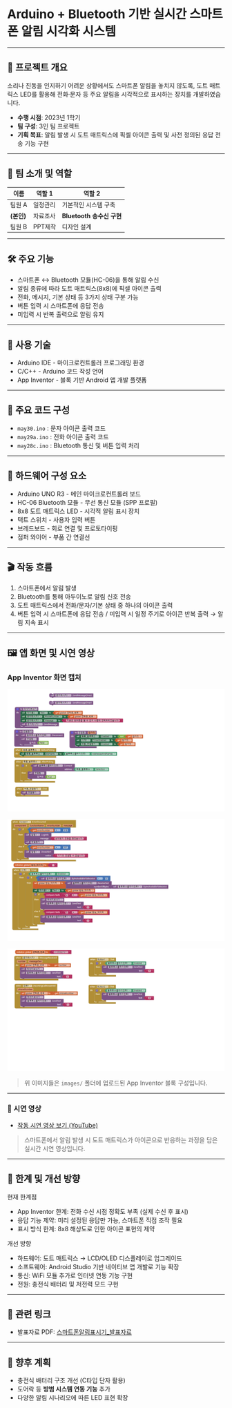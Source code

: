 # Arduino + Bluetooth 기반 실시간 스마트폰 알림 시각화 시스템

---

## 📌 프로젝트 개요

소리나 진동을 인지하기 어려운 상황에서도 스마트폰 알림을 놓치지 않도록,
도트 매트릭스 LED를 활용해 전화·문자 등 주요 알림을 시각적으로 표시하는 장치를 개발하였습니다.

- **수행 시점**: 2023년 1학기
- **팀 구성**: 3인 팀 프로젝트  
- **기획 목표**: 알림 발생 시 도트 매트릭스에 픽셀 아이콘 출력 및 사전 정의된 응답 전송 기능 구현

---

## 👤 팀 소개 및 역할

| 이름       | 역할 1                  | 역할 2                    |
|------------|--------------------------|----------------------------|
| 팀원 A     | 일정관리          | 기본적인 시스템 구축 |
| **(본인)** | 자료조사  | **Bluetooth 송수신 구현** |
| 팀원 B     | PPT제작            | 디자인 설계                |

---

## 🛠️ 주요 기능

- 스마트폰 ↔ Bluetooth 모듈(HC-06)을 통해 알림 수신  
- 알림 종류에 따라 도트 매트릭스(8x8)에 픽셀 아이콘 출력  
- 전화, 메시지, 기본 상태 등 3가지 상태 구분 가능  
- 버튼 입력 시 스마트폰에 응답 전송  
- 미입력 시 반복 출력으로 알림 유지

---

## 🧠 사용 기술

- Arduino IDE - 마이크로컨트롤러 프로그래밍 환경
- C/C++ - Arduino 코드 작성 언어
- App Inventor - 블록 기반 Android 앱 개발 플랫폼

---

## 🧾 주요 코드 구성

- `may30.ino` : 문자 아이콘 출력 코드  
- `may29a.ino` : 전화 아이콘 출력 코드  
- `may28c.ino` : Bluetooth 통신 및 버튼 입력 처리

---

## 🔧 하드웨어 구성 요소

- Arduino UNO R3 - 메인 마이크로컨트롤러 보드
- HC-06 Bluetooth 모듈 - 무선 통신 모듈 (SPP 프로필)
- 8x8 도트 매트릭스 LED - 시각적 알림 표시 장치
- 택트 스위치 - 사용자 입력 버튼
- 브레드보드 - 회로 연결 및 프로토타이핑
- 점퍼 와이어 - 부품 간 연결선

---

## 🎬 작동 흐름

1. 스마트폰에서 알림 발생  
2. Bluetooth를 통해 아두이노로 알림 신호 전송  
3. 도트 매트릭스에서 전화/문자/기본 상태 중 하나의 아이콘 출력  
4. 버튼 입력 시 스마트폰에 응답 전송 / 미입력 시 일정 주기로 아이콘 반복 출력 → 알림 지속 표시

---

## 🖼️ 앱 화면 및 시연 영상

###  App Inventor 화면 캡처

  ![App Screen 1](https://github.com/Kim-geun-woo/Smartphone-Notification-Display-Project/raw/main/images/image5.png)

  ![App Screen 2](https://github.com/Kim-geun-woo/Smartphone-Notification-Display-Project/raw/main/images/image6.png)

  ![App Screen 3](https://github.com/Kim-geun-woo/Smartphone-Notification-Display-Project/raw/main/images/image7.png)

> 위 이미지들은 `images/` 폴더에 업로드된 App Inventor 블록 구성입니다.

---

### 🎥 시연 영상

-  [작동 시연 영상 보기 (YouTube)](https://youtu.be/VfttXtVv2RY)

> 스마트폰에서 알림 발생 시 도트 매트릭스가 아이콘으로 반응하는 과정을 담은 실시간 시연 영상입니다.

---

## 🧠 한계 및 개선 방향

현재 한계점

- App Inventor 한계: 전화 수신 시점 정확도 부족 (실제 수신 후 표시)
- 응답 기능 제약: 미리 설정된 응답만 가능, 스마트폰 직접 조작 필요
- 표시 방식 한계: 8x8 해상도로 인한 아이콘 표현의 제약

개선 방향

- 하드웨어: 도트 매트릭스 → LCD/OLED 디스플레이로 업그레이드
- 소프트웨어: Android Studio 기반 네이티브 앱 개발로 기능 확장
- 통신: WiFi 모듈 추가로 인터넷 연동 기능 구현
- 전원: 충전식 배터리 및 저전력 모드 구현

---

## 📎 관련 링크

- 발표자료 PDF: [스마트폰알림표시기_발표자료](https://github.com/Kim-geun-woo/Smartphone-Notification-Display-Project/blob/main/docs/%EA%B0%90%EC%9E%90%EB%8B%A8%20%ED%94%84%EB%A1%9C%EC%A0%9D%ED%8A%B8%20%EB%B0%9C%ED%91%9C%EC%9E%90%EB%A3%8C%202.pdf)

---

## 🚀 향후 계획

- 충전식 배터리 구조 개선 (C타입 단자 활용)  
- 도어락 등 **방범 시스템 연동 기능** 추가  
- 다양한 알림 시나리오에 따른 LED 표현 확장
